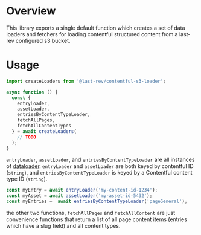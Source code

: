 # Overview

This library exports a single default function which creates a set of data loaders and fetchers for loading contentful structured content from a last-rev configured s3 bucket.

# Usage

```Javascript
import createLoaders from '@last-rev/contentful-s3-loader';

async function () {
  const {
    entryLoader,
    assetLoader,
    entriesByContentTypeLoader,
    fetchAllPages,
    fetchAllContentTypes
  } = await createLoaders(
    // TODO
  );
}
```

`entryLoader`, `assetLoader`, and `entriesByContentTypeLoader` are all instances of [dataloader](https://github.com/graphql/dataloader). `entryLoader` and `assetLoader` are both keyed by contentful ID (`string`), and `entriesByContentTypeLoader` is keyed by a Contentful content type ID (`string`).

```Javascript
const myEntry = await entryLoader('my-content-id-1234');
const myAsset = await assetLoader('my-asset-id-5432');
const myEntries =  await entriesByContentTypeLoader('pageGeneral');
```

the other two functions, `fetchAllPages` and `fetchAllContent` are just convenience functions that return a list of all page content items (entries which have a slug field) and all content types.
